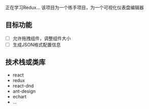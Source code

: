 正在学习Redux...
该项目为一个练手项目，为一个可视化仪表盘编辑器

## 目标功能

- [ ] 允许拖拽组件，调整组件大小
- [ ] 生成JSON格式配置信息

## 技术栈或类库

- react
- redux
- react-dnd
- ant-design
- echart
- ...